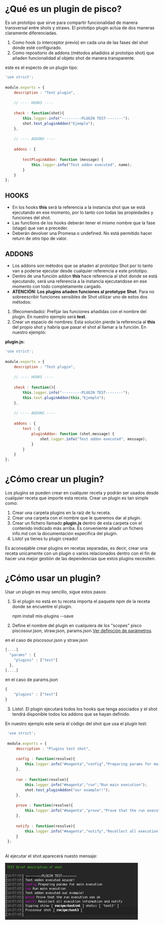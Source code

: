 # ¿Qué es un plugin de pisco?

Es un prototipo que sirve para compartir funcionalidad de manera transversal entre shots y straws. El prototipo plugin actúa de dos maneras claramente diferenciadas.
 
 1. Como hook (o interceptor previo) en cada una de las fases del shot donde esté configurado.
 2. Como repositorio de addons (métodos añadidos al prototipo shot) que añaden funcionalidad al objeto shot de manera transparente.
 
este es el especto de un plugin tipo:

```js
'use strict';

module.exports = {
    description : "Test plugin",

    // ---- HOOKS ----

    check : function(shot){
        this.logger.info("---------PLUGIN TEST--------");
        shot.test_pluginAddon("Ejemplo");
    },
    
    // ---- ADDONS ----

    addons : {

        testPluginAddon: function (message) {
            this.logger.info("Test addon executed", name);
        }
    }
};
```

## HOOKS
 - En los hooks **this** será la referencia a la instancia shot que se está ejecutando en ese momento, por lo tanto con todas las propiedades y funciones del shot.
 - Las functions de los hooks deberán tener el mismo nombre que la fase (stage) que van a preceder. 
 - Deberán devolver una Promesa o undefined. No está permitido hacer return de otro tipo de valor.
    
## ADDONS
 - Los addons son métodos que se añaden al prototipo Shot por lo tanto van a poderse ejecutar desde cualquier referencia a este prototipo.
 - Dentro de una función addon **this** hace referencia al shot donde se está ejecutando, será una referencia a la instancia ejecutandose en ese momento con todo completamente cargado.
 - **ATENCIÓN: Los plugins añaden funciones al prototype Shot**. Para no sobreescribir funciones sensibles de Shot utilizar uno de estos dos métodos:
  
  1. (Recomendado): Prefijar las funciones añadidas con el nombre del plugin. En nuestro ejemplo será **test**.
  2. Crear un espacio de nombres: Esta solución pierde la referencia al **this** del propio shot y habría que pasar el shot al llamar a la función. En nuestro ejemplo:
  
  **plugin.js:**
  
```js
'use strict';

module.exports = {
    description : "Test plugin",

    // ---- HOOKS ----

    check : function(){
        this.logger.info("---------PLUGIN TEST--------");
        this.test.pluginAddon(this,"Ejemplo");
    },
    
    // ---- ADDONS ----

    addons : {
        test : {
            pluginAddon: function (shot,message) {
                shot.logger.info("Test addon executed", message);
            }
        }
    }
};
```


# ¿Cómo crear un plugin?

Los plugins se pueden crear en cualquier receta y podrán ser usados desde cualquier receta que importe esta receta. Crear un plugin es tan simple como:

1. Crear una carpeta plugins en la raíz de tu receta.
2. Crear una carpeta con el nombre que le queremos dar al plugin.
3. Crear un fichero llamado **plugin.js** dentro de esta carpeta con el contenido inidicado más arriba. Es conveniente añadir un fichero info.md con la documentación específica del plugin. 
4. Listo! ya tienes tu plugin creado!

Es aconsejable crear plugins en recetas separadas, es decir, crear una receta unicamente con un plugin o varios relacionados dentro con el fin de hacer una mejor gestión de las dependencias que estos plugins necesiten.

# ¿Cómo usar un plugin?

Usar un plugin es muy sencillo, sigue estos pasos:

1. Si el plugin no está en tu receta importa el paquete npm de la receta donde se encuentre el plugin.
    
    npm install mis-plugins --save
    
2. Define el nombre del plugin en cualquiera de los "scopes" pisco piscosour.json, straw.json, params.json [Ver definición de parámetros](Load_Parameters.md).

en el caso de piscosour.json y straw.json

```js
[....]
  "params" : {
    "plugins" : ["test"]
  },
[....]
```

en el caso de params.json

```js
{
    "plugins" : ["test"]
}
```

3. Listo!. El plugin ejecutará todos los hooks que tenga asociados y el shot tendrá disponible todos los addons que se hayan definido.
 
 En nuestro ejemplo este sería el código del shot que usa el plugin test:
 
```js
 'use strict';
 
 module.exports = {
     description : "Plugins test shot",

     config : function(resolve){
         this.logger.info("#magenta","config","Preparing params for main execution");
     },
 
     run : function(resolve){
         this.logger.info("#magenta","run","Run main execution");
         shot.test_pluginAddon("our example!!");
     },
 
     prove : function(resolve){
         this.logger.info("#magenta","prove","Prove that the run execution was ok");
     },
 
     notify : function(resolve){
         this.logger.info("#magenta","notify","Recollect all execution information and notify");
     } 
 };
 
```

Al ejecutar el shot aparecerá nuesto mensaje:

![First plugin execution](images/plugins1.png)